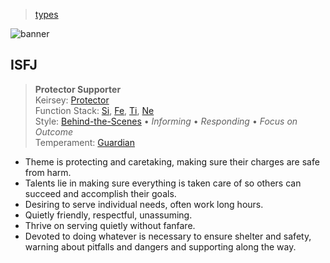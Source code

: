> [types](../)

![banner](/mbti/photos/banner.png)

## ISFJ

> **Protector Supporter**  
> Keirsey: [Protector](/mbti/keirsey/isfj)  
> Function Stack:
> [Si](/mbti/functions/si),
> [Fe](/mbti/functions/fe),
> [Ti](/mbti/functions/ti),
> [Ne](/mbti/functions/ne)  
> Style: [Behind-the-Scenes](/mbti/styles/behind-the-scenes) &bull;
> _Informing_ &bull; _Responding_ &bull; _Focus on Outcome_  
> Temperament: [Guardian](/mbti/temperaments/guardians)

* Theme is protecting and caretaking, making sure their charges are safe from harm.
* Talents lie in making sure everything is taken care of so others can succeed and accomplish their goals.
* Desiring to serve individual needs, often work long hours.
* Quietly friendly, respectful, unassuming.
* Thrive on serving quietly without fanfare.
* Devoted to doing whatever is necessary to ensure shelter and safety, warning about pitfalls and dangers and supporting along the way.
